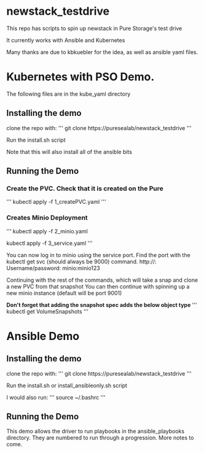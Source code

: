 # newstack_testdrive

This repo has scripts to spin up newstack in Pure Storage's test drive

It currently works with Ansible and Kubernetes

Many thanks are due to kbkuebler for the idea, as well as ansible yaml files.

# Kubernetes with PSO Demo.

The following files are in the kube_yaml directory

## Installing the demo
clone the repo with:
'''
git clone https://puresealab/newstack_testdrive
'''

Run the install.sh script

Note that this will also install all of the ansible bits

## Running the Demo

### Create the PVC. Check that it is created on the Pure
'''
kubectl apply -f 1_createPVC.yaml
'''

### Creates Minio Deployment
'''
kubectl apply -f 2_minio.yaml

kubectl apply -f 3_service.yaml
'''

You can now log in to minio using the service port. Find the port with the kubectl get svc (should always be 9000) command. http://<linuxIP>:<port> Username/password: minio:minio123

Continuing with the rest of the commands, which will take a snap and clone a new PVC from that snapshot
You can then continue with spinning up a new minio instance (default will be port 9001)

**Don't forget that adding the snapshot spec adds the below object type**
'''
kubectl get VolumeSnapshots
'''

# Ansible Demo


## Installing the demo
clone the repo with:
'''
git clone https://puresealab/newstack_testdrive
'''

Run the install.sh or install_ansibleonly.sh script

I would also run:
'''
source ~/.bashrc
'''

## Running the Demo

This demo allows the driver to run playbooks in the ansible_playbooks directory. They are numbered to run through a progression. More notes to come.
